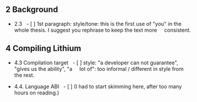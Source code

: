 ## 2 Background
- 2.3
  - [ ] 1st paragraph: style/tone: this is the first use of "you" in the
    whole thesis. I suggest you rephrase to keep the text more
    consistent.

## 4 Compiling Lithium
- 4.3 Compilation target
  - [ ] style: "a developer can not guarantee", "gives us the ability", "a
    lot of": too informal / different in style from the rest.

- 4.4. Language ABI
  - [ ] (I had to start skimming here, after too many hours on reading.)
